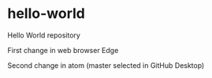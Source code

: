 # hello-world
Hello World repository

First change in web browser Edge

Second change in atom (master selected in GitHub Desktop)
